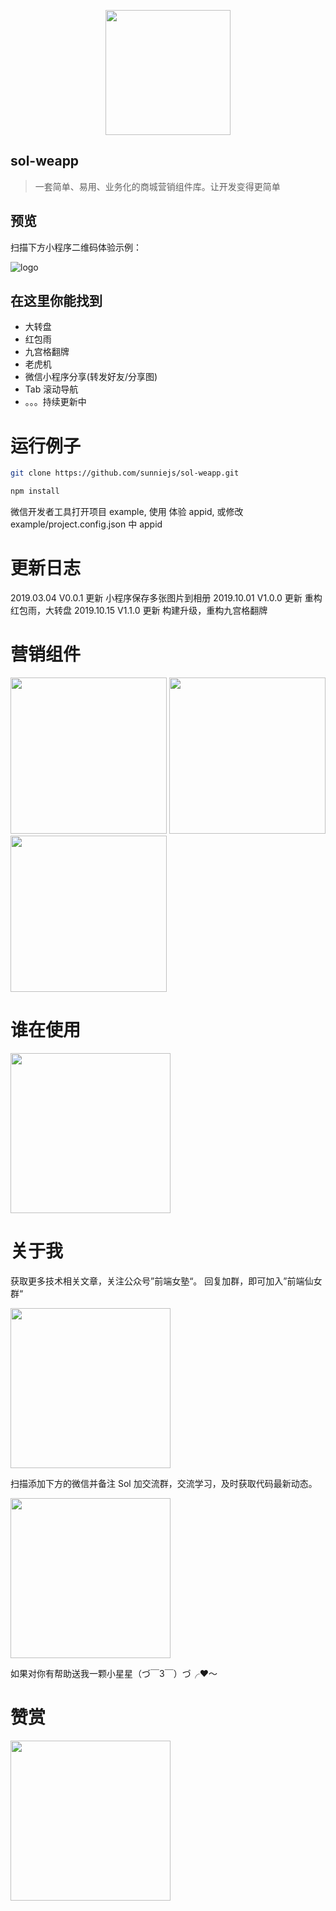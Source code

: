 <p align="center">
    <a href="https://sunniejs.github.io/sol-weapp/">
        <img width="200" src="./static/logo.png">
    </a>
</p>

## sol-weapp

> 一套简单、易用、业务化的商城营销组件库。让开发变得更简单

## 预览

扫描下方小程序二维码体验示例：

![logo](static/qrcode.jpg)

## 在这里你能找到

-   大转盘
-   红包雨
-   九宫格翻牌
-   老虎机
-   微信小程序分享(转发好友/分享图)
-   Tab 滚动导航
-   。。。持续更新中

# 运行例子

```bash
git clone https://github.com/sunniejs/sol-weapp.git

npm install
```

微信开发者工具打开项目 example, 使用 体验 appid, 或修改 example/project.config.json 中 appid

# 更新日志

2019.03.04 V0.0.1 更新 小程序保存多张图片到相册
2019.10.01 V1.0.0 更新 重构红包雨，大转盘
2019.10.15 V1.1.0 更新 构建升级，重构九宫格翻牌

# 营销组件

<p>
  <img src="static/1.gif" width="250"  style="display:inline;">
  <img src="static/2.gif" width="250"  style="display:inline;">
  <img src="static/3.gif" width="250"  style="display:inline;">
</p>

# 谁在使用

<p>
  <img src="./static/jiemaishi.png" width="256" style="display:inline;">
</p>

# 关于我

获取更多技术相关文章，关注公众号”前端女塾“。
回复加群，即可加入”前端仙女群“
 <p>
  <img src="./static/gognzhonghao.jpg" width="256" style="display:inline;">
</p>
扫描添加下方的微信并备注 Sol 加交流群，交流学习，及时获取代码最新动态。

<p>
  <img src="./static/me.png" width="256" style="display:inline;">
</p>

如果对你有帮助送我一颗小星星（づ￣3￣）づ╭❤～

# 赞赏

<p>
  <img src="./static/appreciate.jpg" width="256" style="display:inline;">
</p>

